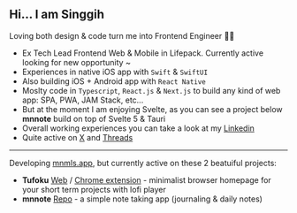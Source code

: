 ## Hi... I am Singgih 

Loving both design & code turn me into Frontend Engineer  👨‍💻
- Ex Tech Lead Frontend Web & Mobile in Lifepack. Currently active looking for new opportunity ~
- Experiences in native iOS app with `Swift` & `SwiftUI`
- Also building iOS + Android app with `React Native`
- Moslty code in `Typescript`, `React.js` & `Next.js` to build any kind of web app: SPA, PWA, JAM Stack, etc...
- But at the moment I am enjoying Svelte, as you can see a project below **mnnote** build on top of Svelte 5 & Tauri
- Overall working experiences you can take a look at my [Linkedin](https://linkedin.com/in/singgih-nn)
- Quite active on [X](https://x.com/singgih_nn) and [Threads](https://threads.com/@singgih_nn)

-----------------------------------------------------------------------------------------------------------------------------------------------------------------------------------------

Developing [mnmls.app](https://mnmls.app), but currently active on these 2 beatuiful projects:
 - **Tufoku** [Web](tufoku.mnmls.app) / [Chrome extension](https://chromewebstore.google.com/detail/tufoku/odfdbefdkffmkegolloiifcifclofeim) - minimalist browser homepage for your short term projects with lofi player
 - **mnnote** [Repo](https://github.com/brosing/mnote) - a simple note taking app (journaling & daily notes)
